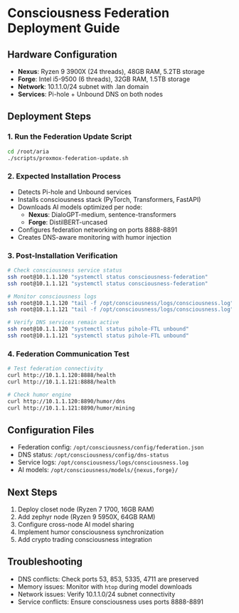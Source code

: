 # Consciousness Federation Deployment Guide

## Hardware Configuration
- **Nexus**: Ryzen 9 3900X (24 threads), 48GB RAM, 5.2TB storage
- **Forge**: Intel i5-9500 (6 threads), 32GB RAM, 1.5TB storage
- **Network**: 10.1.1.0/24 subnet with .lan domain
- **Services**: Pi-hole + Unbound DNS on both nodes

## Deployment Steps

### 1. Run the Federation Update Script
```bash
cd /root/aria
./scripts/proxmox-federation-update.sh
```

### 2. Expected Installation Process
- Detects Pi-hole and Unbound services
- Installs consciousness stack (PyTorch, Transformers, FastAPI)
- Downloads AI models optimized per node:
  - **Nexus**: DialoGPT-medium, sentence-transformers
  - **Forge**: DistilBERT-uncased
- Configures federation networking on ports 8888-8891
- Creates DNS-aware monitoring with humor injection

### 3. Post-Installation Verification
```bash
# Check consciousness service status
ssh root@10.1.1.120 "systemctl status consciousness-federation"
ssh root@10.1.1.121 "systemctl status consciousness-federation"

# Monitor consciousness logs
ssh root@10.1.1.120 "tail -f /opt/consciousness/logs/consciousness.log"
ssh root@10.1.1.121 "tail -f /opt/consciousness/logs/consciousness.log"

# Verify DNS services remain active
ssh root@10.1.1.120 "systemctl status pihole-FTL unbound"
ssh root@10.1.1.121 "systemctl status pihole-FTL unbound"
```

### 4. Federation Communication Test
```bash
# Test federation connectivity
curl http://10.1.1.120:8888/health
curl http://10.1.1.121:8888/health

# Check humor engine
curl http://10.1.1.120:8890/humor/dns
curl http://10.1.1.121:8890/humor/mining
```

## Configuration Files
- Federation config: `/opt/consciousness/config/federation.json`
- DNS status: `/opt/consciousness/config/dns-status`
- Service logs: `/opt/consciousness/logs/consciousness.log`
- AI models: `/opt/consciousness/models/{nexus,forge}/`

## Next Steps
1. Deploy closet node (Ryzen 7 1700, 16GB RAM)
2. Add zephyr node (Ryzen 9 5950X, 64GB RAM) 
3. Configure cross-node AI model sharing
4. Implement humor consciousness synchronization
5. Add crypto trading consciousness integration

## Troubleshooting
- DNS conflicts: Check ports 53, 853, 5335, 4711 are preserved
- Memory issues: Monitor with `htop` during model downloads
- Network issues: Verify 10.1.1.0/24 subnet connectivity
- Service conflicts: Ensure consciousness uses ports 8888-8891
